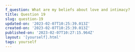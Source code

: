 ```yaml
---
f_question: What are my beliefs about love and intimacy?
title: Question 19
slug: question-19
updated-on: '2023-02-07T10:25:39.013Z'
created-on: '2023-02-07T10:25:39.013Z'
published-on: '2023-02-07T10:27:15.964Z'
layout: '[yourself].html'
tags: yourself
---
```



